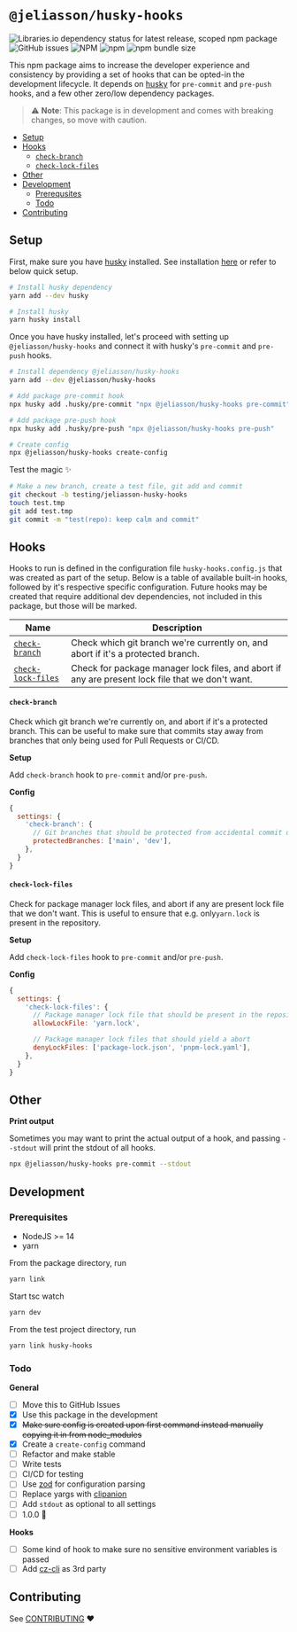 # `@jeliasson/husky-hooks`

![Libraries.io dependency status for latest release, scoped npm package](https://img.shields.io/librariesio/release/npm/@jeliasson/husky-hooks)
![GitHub issues](https://img.shields.io/github/issues/jeliasson/husky-hooks)
![NPM](https://img.shields.io/npm/l/@jeliasson/husky-hooks)
![npm](https://img.shields.io/npm/v/@jeliasson/husky-hooks)
![npm bundle size](https://img.shields.io/bundlephobia/min/@jeliasson/husky-hooks)

This npm package aims to increase the developer experience and consistency by providing a set of hooks that can be opted-in the development lifecycle. It depends on [husky](https://www.npmjs.com/package/husky) for `pre-commit` and `pre-push` hooks, and a few other zero/low dependency packages.

> :warning: **Note**: This package is in development and comes with breaking changes, so move with caution.

- [Setup](#setup)
- [Hooks](#hooks)
  - [`check-branch`](#check-branch)
  - [`check-lock-files`](#check-lock-files)
- [Other](#other)
- [Development](#development)
  - [Prerequsites](#prerequsites)
  - [Todo](#todo)
- [Contributing](#contributing)

## Setup

First, make sure you have [husky](https://www.npmjs.com/package/husky) installed. See installation [here](https://typicode.github.io/husky/#/?id=manual) or refer to below quick setup.

```bash
# Install husky dependency
yarn add --dev husky

# Install husky
yarn husky install
```

Once you have husky installed, let's proceed with setting up `@jeliasson/husky-hooks` and connect it with husky's `pre-commit` and `pre-push` hooks.

```bash
# Install dependency @jeliasson/husky-hooks
yarn add --dev @jeliasson/husky-hooks

# Add package pre-commit hook
npx husky add .husky/pre-commit "npx @jeliasson/husky-hooks pre-commit"

# Add package pre-push hook
npx husky add .husky/pre-push "npx @jeliasson/husky-hooks pre-push"

# Create config
npx @jeliasson/husky-hooks create-config
```

Test the magic ✨

```bash
# Make a new branch, create a test file, git add and commit
git checkout -b testing/jeliasson-husky-hooks
touch test.tmp
git add test.tmp
git commit -m "test(repo): keep calm and commit"
```

## Hooks

Hooks to run is defined in the configuration file `husky-hooks.config.js` that was created as part of the setup. Below is a table of available built-in hooks, followed by it's respective specific configuration. Future hooks may be created that require additional dev dependencies, not included in this package, but those will be marked.

| Name                                    | Description                                                                                      |
| --------------------------------------- | ------------------------------------------------------------------------------------------------ |
| [`check-branch`](#check-branch)         | Check which git branch we're currently on, and abort if it's a protected branch.                 |
| [`check-lock-files`](#check-lock-files) | Check for package manager lock files, and abort if any are present lock file that we don't want. |

#### `check-branch`

Check which git branch we're currently on, and abort if it's a protected branch. This can be useful to make sure that commits stay away from branches that only being used for Pull Requests or CI/CD.

**Setup**

Add `check-branch` hook to `pre-commit` and/or `pre-push`.

**Config**

```js
{
  settings: {
    'check-branch': {
      // Git branches that should be protected from accidental commit or push
      protectedBranches: ['main', 'dev'],
    },
  }
}
```

#### `check-lock-files`

Check for package manager lock files, and abort if any are present lock file that we don't want. This is useful to ensure that e.g. only`yarn.lock` is present in the repository.

**Setup**

Add `check-lock-files` hook to `pre-commit` and/or `pre-push`.

**Config**

```js
{
  settings: {
    'check-lock-files': {
      // Package manager lock file that should be present in the repository
      allowLockFile: 'yarn.lock',

      // Package manager lock files that should yield a abort
      denyLockFiles: ['package-lock.json', 'pnpm-lock.yaml'],
    },
  }
}
```

## Other

**Print output**

Sometimes you may want to print the actual output of a hook, and passing `--stdout` will print the stdout of all hooks.

```bash
npx @jeliasson/husky-hooks pre-commit --stdout
```

## Development

### Prerequisites

- NodeJS >= 14
- yarn

From the package directory, run

```bash
yarn link
```

Start tsc watch

```bash
yarn dev
```

From the test project directory, run

```bash
yarn link husky-hooks
```

### Todo

**General**

- [ ] Move this to GitHub Issues
- [x] Use this package in the development
- [x] ~~Make sure config is created upon first command instead manually copying it in from node_modules~~
- [x] Create a `create-config` command
- [ ] Refactor and make stable
- [ ] Write tests
- [ ] CI/CD for testing
- [ ] Use [zod](https://www.npmjs.com/package/zod) for configuration parsing
- [ ] Replace yargs with [clipanion](https://www.npmjs.com/package/clipanion)
- [ ] Add `stdout` as optional to all settings
- [ ] 1.0.0 🚀

**Hooks**

- [ ] Some kind of hook to make sure no sensitive environment variables is passed
- [ ] Add [cz-cli](https://github.com/commitizen/cz-cli) as 3rd party

## Contributing

See [CONTRIBUTING](CONTRIBUTING.md) ❤️
